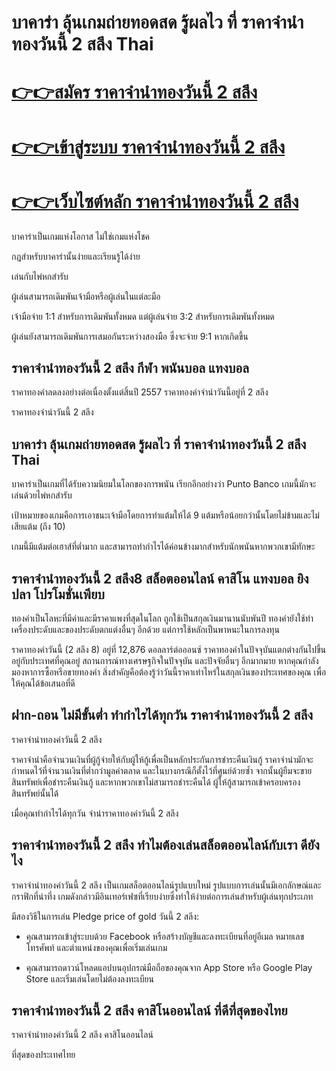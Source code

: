# บาคาร่า ลุ้นเกมถ่ายทอดสด รู้ผลไว ที่ ราคาจํานําทองวันนี้ 2 สลึง Thai
 
# [👉👉สมัคร ราคาจํานําทองวันนี้ 2 สลึง](https://bit.ly/3Rd6GJz)
 
# [👉👉เข้าสู่ระบบ ราคาจํานําทองวันนี้ 2 สลึง](https://bit.ly/3Rd6GJz)
 
# [👉👉เว็บไซต์หลัก ราคาจํานําทองวันนี้ 2 สลึง](https://bit.ly/3Rd6GJz)
 
บาคาร่าเป็นเกมแห่งโอกาส ไม่ใช่เกมแห่งโชค

กฎสำหรับบาคาร่านั้นง่ายและเรียนรู้ได้ง่าย

เล่นกับไพ่หกสำรับ

ผู้เล่นสามารถเดิมพันเจ้ามือหรือผู้เล่นในแต่ละมือ

เจ้ามือจ่าย 1:1 สำหรับการเดิมพันทั้งหมด แต่ผู้เล่นจ่าย 3:2 สำหรับการเดิมพันทั้งหมด

ผู้เล่นยังสามารถเดิมพันการเสมอกันระหว่างสองมือ ซึ่งจะจ่าย 9:1 หากเกิดขึ้น
 
## ราคาจํานําทองวันนี้ 2 สลึง กีฬา พนันบอล แทงบอล
 
ราคาทองคำลดลงอย่างต่อเนื่องตั้งแต่สิ้นปี 2557 ราคาทองคำจำนำวันนี้อยู่ที่ 2 สลึง

ราคาทองจำนำวันนี้ 2 สลึง
 
## บาคาร่า ลุ้นเกมถ่ายทอดสด รู้ผลไว ที่ ราคาจํานําทองวันนี้ 2 สลึง Thai
 
บาคาร่าเป็นเกมที่ได้รับความนิยมในโลกของการพนัน เรียกอีกอย่างว่า Punto Banco เกมนี้มักจะเล่นด้วยไพ่หกสำรับ

เป้าหมายของเกมคือการเอาชนะเจ้ามือโดยการทำแต้มให้ได้ 9 แต้มหรือน้อยกว่านั้นโดยไม่ข้ามและไม่เสียแต้ม (ถึง 10)

เกมนี้มีแต้มต่อเฮาส์ที่ต่ำมาก และสามารถทำกำไรได้ค่อนข้างมากสำหรับนักพนันหากพวกเขามีทักษะ
 
## ราคาจํานําทองวันนี้ 2 สลึง8 สล็อตออนไลน์ คาสิโน แทงบอล ยิงปลา โปรโมชั่นเพียบ
 
ทองคำเป็นโลหะที่มีค่าและมีราคาแพงที่สุดในโลก ถูกใช้เป็นสกุลเงินมานานนับพันปี ทองคำยังใช้ทำเครื่องประดับและของประดับตกแต่งอื่นๆ อีกด้วย แต่การใช้หลักเป็นพาหนะในการลงทุน

ราคาทองคำวันนี้ (2 สลึง 8) อยู่ที่ 12,876 ดอลลาร์ต่อออนซ์ ราคาทองคำในปัจจุบันแตกต่างกันไปขึ้นอยู่กับประเทศที่คุณอยู่ สถานการณ์ทางเศรษฐกิจในปัจจุบัน และปัจจัยอื่นๆ อีกมากมาย หากคุณกำลังมองหาการซื้อหรือขายทองคำ สิ่งสำคัญคือต้องรู้ว่าวันนี้ราคาเท่าไหร่ในสกุลเงินของประเทศของคุณ เพื่อให้คุณได้ข้อเสนอที่ดี
 
## ฝาก-ถอน ไม่มีขั้นต่ำ ทำกำไรได้ทุกวัน ราคาจํานําทองวันนี้ 2 สลึง
 
ราคาจำนำทองคำวันนี้ 2 สลึง

ราคาจำนำคือจำนวนเงินที่ผู้กู้จ่ายให้กับผู้ให้กู้เพื่อเป็นหลักประกันการชำระคืนเงินกู้ ราคาจำนำมักจะกำหนดไว้ที่จำนวนเงินที่ต่ำกว่ามูลค่าตลาด และในบางกรณีก็ตั้งไว้ที่ศูนย์ด้วยซ้ำ จากนั้นผู้ยืมจะขายสินทรัพย์เพื่อชำระคืนเงินกู้ และหากพวกเขาไม่สามารถชำระคืนได้ ผู้ให้กู้สามารถเข้าครอบครองสินทรัพย์นั้นได้

เมื่อคุณทำกำไรได้ทุกวัน จำนำราคาทองคำวันนี้ 2 สลึง
 
## ราคาจํานําทองวันนี้ 2 สลึง ทำไมต้องเล่นสล็อตออนไลน์กับเรา ดียังไง
 
ราคาจำนำทองคำวันนี้ 2 สลึง เป็นเกมสล็อตออนไลน์รูปแบบใหม่ รูปแบบการเล่นนั้นมีเอกลักษณ์และกราฟิกที่น่าทึ่ง เกมดังกล่าวมีอินเทอร์เฟซที่เรียบง่ายซึ่งทำให้ง่ายต่อการเล่นสำหรับผู้เล่นทุกประเภท

มีสองวิธีในการเล่น Pledge price of gold วันนี้ 2 สลึง:

- คุณสามารถเข้าสู่ระบบด้วย Facebook หรือสร้างบัญชีและลงทะเบียนที่อยู่อีเมล หมายเลขโทรศัพท์ และตำแหน่งของคุณเพื่อเริ่มเล่นเกม

- คุณสามารถดาวน์โหลดแอปบนอุปกรณ์มือถือของคุณจาก App Store หรือ Google Play Store และเริ่มเล่นโดยไม่ต้องลงทะเบียน
 
## ราคาจํานําทองวันนี้ 2 สลึง คาสิโนออนไลน์ ที่ดีที่สุดของไทย
 
ราคาจำนำทองคำวันนี้ 2 สลึง คาสิโนออนไลน์

ที่สุดของประเทศไทย
